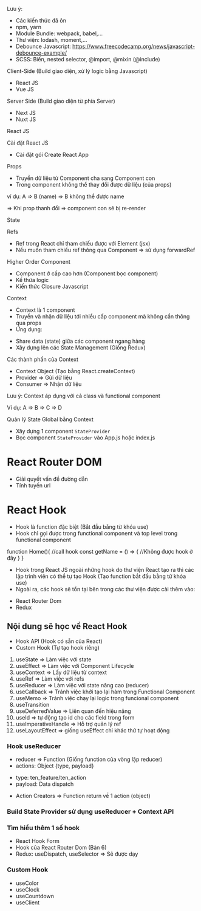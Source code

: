 Lưu ý:

- Các kiến thức đã ôn
- npm, yarn
- Module Bundle: webpack, babel,...
- Thư viện: lodash, moment,...
- Debounce Javascript: https://www.freecodecamp.org/news/javascript-debounce-example/
- SCSS: Biến, nested selector, @import, @mixin (@include)

Client-Side (Build giao diện, xử lý logic bằng Javascript)

- React JS
- Vue JS

Server Side (Build giao diện từ phía Server)

- Next JS
- Nuxt JS

React JS

Cài đặt React JS

- Cài đặt gói Create React App

Props

- Truyền dữ liệu từ Component cha sang Component con
- Trong component không thể thay đổi được dữ liệu (của props)

ví dụ: A => B (name) => B không thể được name

=> Khi prop thanh đổi => component con sẽ bị re-render

State

Refs

- Ref trong React chỉ tham chiếu được với Element (jsx)
- Nếu muốn tham chiếu ref thông qua Component => sử dụng forwardRef

Higher Order Component

- Component ở cấp cao hơn (Component bọc component)
- Kế thừa logic
- Kiến thức Closure Javascript

Context

- Context là 1 component
- Truyền và nhận dữ liệu tới nhiều cấp component mà không cần thông qua props
- Ứng dụng:

* Share data (state) giữa các component ngang hàng
* Xây dựng lên các State Management (Giống Redux)

Các thành phần của Context

- Context Object (Tạo bằng React.createContext)
- Provider => Gửi dữ liệu
- Consumer => Nhận dữ liệu

Lưu ý: Context áp dụng với cả class và functional component

Ví dụ: A => B => C => D

Quản lý State Global bằng Context

- Xây dựng 1 component `StateProvider`
- Bọc component `StateProvider` vào App.js hoặc index.js

# React Router DOM

- Giải quyết vấn đề đường dẫn
- Tính tuyến url

# React Hook

- Hook là function đặc biệt (Bắt đầu bằng từ khóa use)
- Hook chỉ gọi được trong functional component và top level trong functional component

function Home(){
//call hook
const getName = () => {
//Không được hook ở đây
}
}

- Hook trong React JS ngoài những hook do thư viện React tạo ra thì các lập trình viên có thể tự tạo Hook (Tạo function bắt đầu bằng từ khóa use)
- Ngoài ra, các hook sẽ tồn tại bên trong các thư viện được cài thêm vào:

* React Router Dom
* Redux

## Nội dung sẽ học về React Hook

- Hook API (Hook có sẵn của React)
- Custom Hook (Tự tạo hook riêng)

1. useState => Làm việc với state
2. useEffect => Làm việc với Component Lifecycle
3. useContext => Lấy dữ liệu từ context
4. useRef => Làm việc với refs
5. useReducer => Làm việc với state nâng cao (reducer)
6. useCallback => Tránh việc khởi tạo lại hàm trong Functional Component
7. useMemo => Tránh việc chạy lại logic trong funcional component
8. useTransition
9. useDeferredValue
   => Liên quan đến hiệu năng
10. useId => tự động tạo id cho các field trong form
11. useImperativeHandle => Hỗ trợ quản lý ref
12. useLayoutEffect => giống useEffect chỉ khác thứ tự hoạt động

### Hook useReducer

- reducer => Function (Giống function của vòng lặp reducer)
- actions: Object {type, payload}

* type: ten_feature/ten_action
* payload: Data dispatch

- Action Creators => Function return về 1 action (object)

### Build State Provider sử dụng useReducer + Context API

### Tìm hiểu thêm 1 số hook

- React Hook Form
- Hook của React Router Dom (Bản 6)
- Redux: useDispatch, useSelector => Sẽ được dạy

### Custom Hook

- useColor
- useClock
- useCountdown
- useClient
